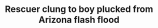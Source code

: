 ---
order: 18
title:  Rescuer clung to boy plucked from Arizona flash flood
authors: ["Angie Wang"]
categories: story
link: https://www.apnews.com/e84490f7143f42c294e9c15ed715c2bd/Rescuer-clung-to-boy-plucked-from-Arizona-flash-flood
redirect: true
photo:
    filename: ap-logo.jpg
---